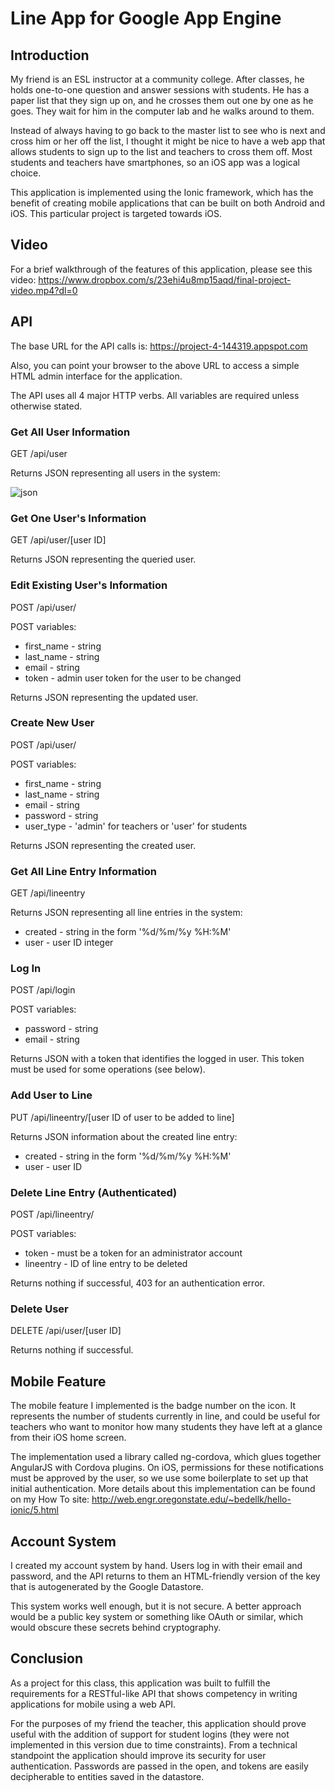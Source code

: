# Line App for Google App Engine
## Introduction
My friend is an ESL instructor at a community college. After classes, he holds one-to-one question and answer sessions with students. He has a paper list that they sign up on, and he crosses them out one by one as he goes. They wait for him in the computer lab and he walks around to them.

Instead of always having to go back to the master list to see who is next and cross him or her off the list, I thought it might be nice to have a web app that allows students to sign up to the list and teachers to cross them off. Most students and teachers have smartphones, so an iOS app was a logical choice.

This application is implemented using the Ionic framework, which has the benefit of creating mobile applications that can be built on both Android and iOS. This particular project is targeted towards iOS.
## Video
For a brief walkthrough of the features of this application, please see this video:
https://www.dropbox.com/s/23ehi4u8mp15aqd/final-project-video.mp4?dl=0
## API
The base URL for the API calls is: https://project-4-144319.appspot.com

Also, you can point your browser to the above URL to access a simple HTML admin interface for the application.

The API uses all 4 major HTTP verbs. All variables are required unless otherwise stated.
### Get All User Information
GET /api/user

Returns JSON representing all users in the system:

![json](https://raw.githubusercontent.com/kylesezhi/line-app-gae/master/image00.png "json")

### Get One User's Information
GET /api/user/[user ID]

Returns JSON representing the queried user.
### Edit Existing User's Information
POST /api/user/

POST variables:
* first_name - string
* last_name - string
* email - string
* token - admin user token for the user to be changed

Returns JSON representing the updated user.
### Create New User
POST /api/user/

POST variables:
* first_name - string
* last_name - string
* email - string
* password - string
* user_type - 'admin' for teachers or 'user' for students

Returns JSON representing the created user.
### Get All Line Entry Information
GET /api/lineentry

Returns JSON representing all line entries in the system:
* created - string in the form '%d/%m/%y %H:%M'
* user - user ID integer
### Log In
POST /api/login

POST variables:
* password - string
* email - string

Returns JSON with a token that identifies the logged in user. This token must be used for some operations (see below).
### Add User to Line
PUT /api/lineentry/[user ID of user to be added to line]

Returns JSON information about the created line entry:
* created - string in the form '%d/%m/%y %H:%M'
* user - user ID
### Delete Line Entry (Authenticated)
POST /api/lineentry/

POST variables:
* token - must be a token for an administrator account
* lineentry - ID of line entry to be deleted

Returns nothing if successful, 403 for an authentication error.
### Delete User
DELETE /api/user/[user ID]

Returns nothing if successful.
## Mobile Feature
The mobile feature I implemented is the badge number on the icon. It represents the number of students currently in line, and could be useful for teachers who want to monitor how many students they have left at a glance from their iOS home screen.

The implementation used a library called ng-cordova, which glues together AngularJS with Cordova plugins. On iOS, permissions for these notifications must be approved by the user, so we use some boilerplate to set up that initial authentication. More details about this implementation can be found on my How To site: http://web.engr.oregonstate.edu/~bedellk/hello-ionic/5.html
## Account System
I created my account system by hand. Users log in with their email and password, and the API returns to them an HTML-friendly version of the key that is autogenerated by the Google Datastore.

This system works well enough, but it is not secure. A better approach would be a public key system or something like OAuth or similar, which would obscure these secrets behind cryptography.
## Conclusion
As a project for this class, this application was built to fulfill the requirements for a RESTful-like API that shows competency in writing applications for mobile using a web API.

For the purposes of my friend the teacher, this application should prove useful with the addition of support for student logins (they were not implemented in this version due to time constraints). From a technical standpoint the application should improve its security for user authentication. Passwords are passed in the open, and tokens are easily decipherable to entities saved in the datastore.
